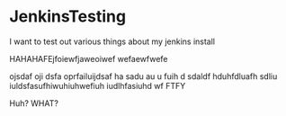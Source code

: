 # JenkinsTesting
I want to test out various things about my jenkins install


HAHAHAFEjfoiewfjaweoiwef
wefaewfwefe

ojsdaf oji dsfa oprfailuijdsaf ha sadu au  u fuih d  sdaldf hduhfdluafh sdliu iuldsfasufhiwuhiuhwefiuh iudlhfasiuhd wf
FTFY

Huh? WHAT?
